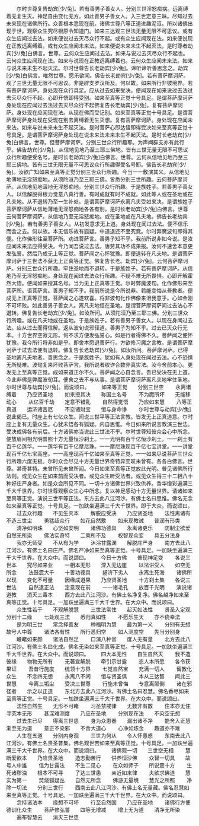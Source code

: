 <!-- { "loadSidebar": true } -->
　　尔时世尊复告劫宾[少/兔]。若有善男子善女人。分别三世淫怒痴病。远离缚着无复生灭。神足自由变化无方。如此善男子善女人。入三世定意三昧。尽知过去未来现在诸佛所行。众善根本悉现在前。诸佛世尊八等正道进趣泥洹。所以诸佛出现于世。观察众生究尽根原令知道门。如来三达观三世法无量无限不可思议。或有众生应闻过去法。如来便说过去灭尽众行不起。或有众生应闻现在法。如来便说现在正教远离缚着。或有众生应闻未来法。如来便说未来未生不起灭法。是时尊者劫宾[少/兔]白佛言。世尊。云何众生应闻过去法。如来与说过去灭尽众行不起也。云何众生应闻现在法。如来与说现在正教远离缚着也。云何众生应闻未来法。如来与说未来未生不起灭法。尔时世尊告长老劫宾[少/兔]。谛听谛听善思念之。劫宾[少/兔]白佛言。唯然世尊。愿乐欲闻。佛告长老劫宾[少/兔]。若有菩萨摩诃萨。观了三世无量无限不可思议。非是辟支罗汉所及。何以故。如来所行非彼境界。若有菩萨摩诃萨。身处现在众行具足。应从过去如来受决。便闻现在如来说过去法过去灭尽众行不起。心即开悟即得受别。如来至真等正觉十号具足。是谓菩萨摩诃萨身处现在应闻过去法过去灭尽众行不起佛复告长老劫宾[少/兔]。复有菩萨摩诃萨。身处现在应闻现在法。从现在佛而受记别。如来至真等正觉十号具足。是谓菩萨摩诃萨身处现在受现在别去离缚着无生灭想。复有菩萨摩诃萨。身处现在应闻未来法。如来与说未来未生不起灭法。是时菩萨心即达悟即得受决如来至真等正觉十号具足。是谓菩萨摩诃萨身处现在说未来法未来未生不起灭法。是时长老劫宾[少/兔]白佛言。世尊。但菩萨摩诃萨。分别三世众行所趣耶。为声闻辟支亦有此行乎。佛告劫宾[少/兔]。从信地见地乃至三耶三佛地。皆有三世无量无限不可思议众行所趣便受名号。是时长老劫宾[少/兔]白佛言。世尊。云何从信地见地乃至三耶三佛地。皆有三世无限无量不可思议众行所趣得受名号耶。佛告长老劫宾[少/兔]。汝欲广知如来至真等正觉分别三世众行所趣。今当一一敷演其义。从信地见地薄地无淫怒痴地。从须陀洹乃至三耶三佛。皆悉分别三世所趣。云何菩萨摩诃萨。从信地见地薄地无淫怒痴地。分别三世众行所趣。于是族姓子。若善男子善女人。以信解脱得根力觉意八真行善。有时成就有时不成就。如此等人或在圣地或在凡夫地。从不退转乃至一生补处。是谓菩萨摩诃萨永离凡夫受如来决。是谓族姓子菩萨摩诃萨从信地薄地无淫怒痴地各各有别。是时长老劫宾[少/兔]白佛言。世尊云何菩萨摩诃萨。从信地乃至无淫怒痴地。或在圣地或在凡夫地。佛告长老劫宾[少/兔]。若有善男子善女人。从初发意求无上道。身处现在闻过去法。便不信乐而舍之去。何以故。本无信乐故有狐疑。中道退还不至究竟。尔时弊魔波旬即得其便。化作佛形往至菩萨所。劝进菩萨言。善男子知不乎。我前所说非如今说。是汝应闻未来法应得受决。今乃闻吾说过去法。唐劳其功不成果报。汝何不速舍本意更发弘誓。然后乃成无上等正觉。菩萨闻之心怀犹豫。即便退转在凡夫地。是谓菩萨摩诃萨于三世法不获无上正真等正觉。佛复告长老。劫宾[少/兔]。云何菩萨摩诃萨。分别三世众行所趣。牢住圣地而不退转。于是族姓子。若有菩萨摩诃萨。从信地乃至无淫怒痴地。身处现在闻过去法众行所趣。不疑不难无所畏惧。心即开解霍然大悟。便闻如来授其名号。当为无上正真等正觉。尔时弊魔波旬。化作佛形来至菩萨所。语菩萨言。善男子知不乎。我前所说是今所说非。若能变悔从吾教者。便成无上正真等正觉。菩萨闻之心遂欢喜。将非波旬化作佛像来沮我意乎。心如金刚不可坏败。如此善男子善女人。离凡夫地恒在圣地。是谓菩萨摩诃萨闻过去法心不退转。佛复告长老劫宾[少/兔]。如汝所问。从须陀洹乃至三耶三佛。分别三世众行所趣。或在凡夫地或在圣地。于是族姓子。若有善男子善女人。以现在身闻过去法。应从过去而得信解。返从波旬说邪径道。善男子为知不乎。过去已灭众行无本。十方世界空寂无形。何不求方便发弘誓心。如是行者得佛不久。菩萨闻之便怀犹豫。我今所行将非如是乎。即舍本愿退菩萨行。方欲修习魔之言教。是谓菩萨摩诃萨于过去法便有退转。佛复告长老劫宾[少/兔]。如汝所问。菩萨摩诃萨。已得圣地离凡夫地者。善思念之。于是族姓子。犹如有人身处现在闻过去法。心不恐惧无所疑难。波旬复来坏败菩萨言。我所说者权诈合数非真实法。汝今舍前本心。更发无上至真等正觉。成如来道正尔不久。菩萨闻之心自念言。吾已受决在无上道。今此非佛是弊魔波旬耳。便舍之去不与从事。是谓菩萨摩诃萨离凡夫地牢住圣地。尔时世尊与劫宾[少/兔]。而说颂曰。
　　如来等正觉　　分别三世空
　　永离诸缚着　　乃应贤圣地
　　如来授其决　　称国土名号
　　不为魔所坏　　无能移动心
　　从亿百千劫　　定意不错乱
　　自然得觉悟　　乃应如来慧
　　八等正真道　　运济诸苦厄
　　不恋诸财宝　　恒与身命诤
　　尔时世尊与劫宾[少/兔]说此偈已。时座上有七亿众生。闻说三世平等正法言教。皆发无上正真道意。尔时座上复有无量众生。心犹未悟各有狐疑。内自思惟。今日如来所说言教演三世法。受决成佛各有前后。十方诸佛亦当说此三世法不乎。尔时世尊知彼众会心中所念。便放眉间相光明普照十方无量恒沙刹土。一一光明有百千亿恒沙刹土。一一刹土有百千亿莲华。一一莲华有百千亿摩尼珠。一一摩尼珠现百千亿七宝讲堂。一一讲堂现百千亿七宝高座。一一高座现百千亿如来至真等正觉。一一如来尽说菩萨三世众行所趣六度无极。尔时众会尽见十方无量世界奇特异变叹未曾有。各各白佛言。世尊。甚奇甚特。未曾所见未曾所闻。今日如来至真等正觉放此光明。普见诸佛所行法则。或见众生在如来前而受决者。或见众生听受法者。或见众生得三十二相八十种好庄严身者。如是众会所见不同。一切十方诸佛世界兴致供养。香华缯彩遍满三千大千世界。尔时世尊观察众生心中所念。复以神足感动十方无量世界。请诸如来至真等正觉。演说三世平等正法。东方去此八江河沙。有佛土名曰思惟。佛名无念如来至真等正觉。十号具足。一加趺坐遍满三千大千世界。即于大众。而说颂曰。
　　过去众行趣　　不见生灭本
　　解脱应受决　　乃应贤圣地
　　法性离诸有　　不造三世尘
　　勇猛超众行　　如花自然敷
　　如来现教诫　　普润有形类
　　清净如明珠　　心坚如安明
　　诸佛功德具　　永离诸更乐
　　防制尘欲爱　　自然无所染
　　佛法实奇特　　二乘所不及
　　权智现众变　　具五分法身
　　我亦无师受　　不从有为学
　　沐浴甘露渊　　解脱庄严身
　　南方去此八江河沙。有佛土名曰庄严。佛名严净如来至真等正觉。十号具足。一加趺坐遍满三千大千世界。在大众中。而说颂曰。
　　今日十方佛　　普现神足变
　　各说三世本　　究尽如来业
　　一相本无形　　深入无边崖
　　以法讲受人　　如空无所念
　　法鼓震大千　　十善功德具
　　拯济下劣人　　永离生死海
　　诸佛所以现　　变化不可量
　　因缘成道果　　乃应贤圣地
　　十方刹土集　　各说三世法
　　自然逮正法　　定意现在前
　　一一诸毛孔　　放百千光明
　　演说诸道教　　消灭三毒本
　　西方去此八江河沙。有佛土名净复净。佛名越净如来至真等正觉。十号具足。一加趺坐遍满三千大千世界。在大众中。而说颂曰。
　　众生性若干　　不观解脱慧
　　三世法常住　　起灭如法性
　　贤圣入定观　　分别十二缘
　　七处观三法　　悉归真如性
　　不愿乐生天　　亦不侥幸法
　　是为明三世　　常念择善友
　　种福明为慧　　最为第一义
　　分别有无想　　故号人中尊
　　诸法各有性　　所行悉归空
　　如人测度空　　先当分别身
　　瞻睹如来颜　　诸法自然足
　　口演八种音　　度人无有量
　　北方去此八江河沙。有佛土名曰化成。佛名无染如来至真等正觉。十号具足。一加趺坐遍满三千大千世界。在大众中。而说颂曰。
　　四大本无性　　自生自然灭
　　我不造彼缘　　物物无所有
　　无著宣解脱　　牵引示甘露
　　恣人本所愿　　各令获果证
　　吾昔行施度　　统领十方界
　　七觉自然宝　　充满一切人
　　留教化众生　　不念四无想
　　永离八不闲　　恒与贤圣俱
　　本从三达智　　闻此三世慧
　　今离三垢尘　　受决三世尊
　　行施未曾悔　　专意离颠倒
　　诸在邪径者　　示之以正道
　　东北方去此八江河沙。有佛土名曰忍慧。佛名香尽如来至真等正觉。十号具足。一加趺坐遍满三千大千世界。在大众中。而说颂曰。
　　法性自然生　　无形不可睹
　　习圣禁戒律　　无数非有数
　　住本亦无住　　寻究本无形
　　甚深难测度　　乃应在圣地
　　分别现在法　　不染空无想
　　过去生已尽　　得离三世患
　　身为众患器　　漏出诸不净
　　能舍入正慧　　渐至无为道
　　意正不染邪　　不舍大道心
　　心净如炼金　　趣道亦不难
　　人生在五道　　分别内身观
　　三世为何从　　令人怀愚惑
　　东南去此八江河沙。有佛土名贤圣普集。佛名观世苦如来至真等正觉。十号具足。一加趺坐遍满三千大千世界。在大众中。而说颂曰。
　　诸佛观一切　　三世空无相
　　慧断爱欲本　　乃应贤圣地
　　造志勤苦行　　供养恒沙佛
　　众智一切具　　故号人中雄
　　信为甘露法　　不生二见心
　　在众如师子　　所说震十方
　　生死诸秽浊　　根本不可寻
　　了达三世患　　亲近如来律
　　夫欲求佛道　　慧实为第一
　　焚烧狐疑丛　　自然无所念
　　佛游无量境　　慧光之所照
　　净除一切法　　分别三世行
　　西南去此八江河沙。有佛土名无量藏。佛名忍慧如来至真等正觉。十号具足。一加趺坐遍满三千大千世界。在大众中。而说颂曰。
　　念持诸法本　　缘想不可坏
　　行至自然固　　乃应在圣地
　　诸佛行方便　　德训化众生
　　菩萨修弘誓　　四等无增减
　　增上无为道　　清净无所染
　　遍布智慧云　　消灭三世患
